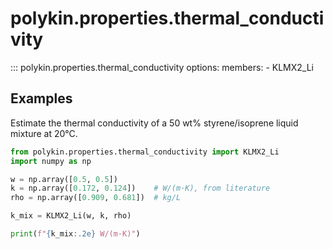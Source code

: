# polykin.properties.thermal_conductivity

::: polykin.properties.thermal_conductivity
    options:
        members:
            - KLMX2_Li

## Examples

Estimate the thermal conductivity of a 50 wt% styrene/isoprene liquid mixture at 20°C.

```python exec="on" source="material-block"
from polykin.properties.thermal_conductivity import KLMX2_Li
import numpy as np

w = np.array([0.5, 0.5])
k = np.array([0.172, 0.124])    # W/(m·K), from literature
rho = np.array([0.909, 0.681])  # kg/L

k_mix = KLMX2_Li(w, k, rho)

print(f"{k_mix:.2e} W/(m·K)")
```
